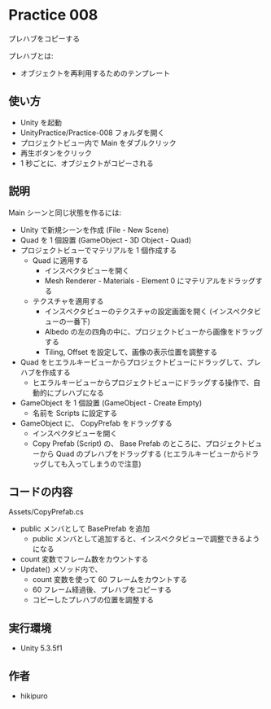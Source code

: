 ﻿# Practice 008

プレハブをコピーする

プレハブとは:
- オブジェクトを再利用するためのテンプレート

## 使い方

- Unity を起動
- UnityPractice/Practice-008 フォルダを開く
- プロジェクトビュー内で Main をダブルクリック
- 再生ボタンをクリック
- 1 秒ごとに、オブジェクトがコピーされる

## 説明

Main シーンと同じ状態を作るには:

- Unity で新規シーンを作成 (File - New Scene)
- Quad を 1 個設置 (GameObject - 3D Object - Quad)
- プロジェクトビューでマテリアルを 1 個作成する
  - Quad に適用する
    - インスペクタビューを開く
    - Mesh Renderer - Materials - Element 0 にマテリアルをドラッグする
  - テクスチャを適用する
    - インスペクタビューのテクスチャの設定画面を開く (インスペクタビューの一番下)
    - Albedo の左の四角の中に、プロジェクトビューから画像をドラッグする
    - Tiling, Offset を設定して、画像の表示位置を調整する
- Quad をヒエラルキービューからプロジェクトビューにドラッグして、プレハブを作成する
  - ヒエラルキービューからプロジェクトビューにドラッグする操作で、自動的にプレハブになる
- GameObject を 1 個設置 (GameObject - Create Empty)
  - 名前を Scripts に設定する
- GameObject に、 CopyPrefab をドラッグする
  - インスペクタビューを開く
  - Copy Prefab (Script) の、 Base Prefab のところに、プロジェクトビューから Quad のプレハブをドラッグする
    (ヒエラルキービューからドラッグしても入ってしまうので注意)

## コードの内容

Assets/CopyPrefab.cs

- public メンバとして BasePrefab を追加
  - public メンバとして追加すると、インスペクタビューで調整できるようになる
- count 変数でフレーム数をカウントする
- Update() メソッド内で、
  - count 変数を使って 60 フレームをカウントする
  - 60 フレーム経過後、プレハブをコピーする
  - コピーしたプレハブの位置を調整する

## 実行環境

- Unity 5.3.5f1

## 作者

- hikipuro
